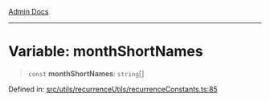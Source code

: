 [Admin Docs](/)

***

# Variable: monthShortNames

> `const` **monthShortNames**: `string`[]

Defined in: [src/utils/recurrenceUtils/recurrenceConstants.ts:85](https://github.com/PalisadoesFoundation/talawa-admin/blob/main/src/utils/recurrenceUtils/recurrenceConstants.ts#L85)
